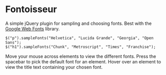 # Fontoisseur
A simple jQuery plugin for sampling and choosing fonts. Best with the [Google Web Fonts](http://www.google.com/webfonts/) library.

    $("p").sampleFonts("Helvetica", "Lucida Grande", "Georgia", "Open Sans");
    $("h1").sampleFonts("Chunk", "Metroscript", "Times", "Franchise");

Move your mouse across elements to view the different fonts. Press the spacebar to pick the default font for an element. Hover over an element to view the title text containing your chosen font.
